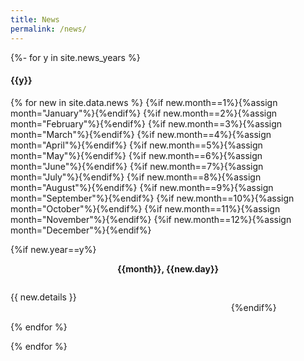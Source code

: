 ```yaml
---
title: News
permalink: /news/
---
```


{%- for y in site.news_years %}
<h4>{{y}}</h4>

<div>
{% for new in site.data.news %}
{%if new.month==1%}{%assign month="January"%}{%endif%}
{%if new.month==2%}{%assign month="February"%}{%endif%}
{%if new.month==3%}{%assign month="March"%}{%endif%}
{%if new.month==4%}{%assign month="April"%}{%endif%}
{%if new.month==5%}{%assign month="May"%}{%endif%}
{%if new.month==6%}{%assign month="June"%}{%endif%}
{%if new.month==7%}{%assign month="July"%}{%endif%}
{%if new.month==8%}{%assign month="August"%}{%endif%}
{%if new.month==9%}{%assign month="September"%}{%endif%}
{%if new.month==10%}{%assign month="October"%}{%endif%}
{%if new.month==11%}{%assign month="November"%}{%endif%}
{%if new.month==12%}{%assign month="December"%}{%endif%}

{%if new.year==y%}
<div class="row">
<column style="width:15%; text-align:center; padding-right:5px"><p><b>{{month}}, {{new.day}}</b></p></column>
<column style="float:left; width:70%; text-align:justify"><p>{{ new.details }}</p></column>
</div>
    
{%endif%}

{% endfor %}
</div>
{% endfor %}
